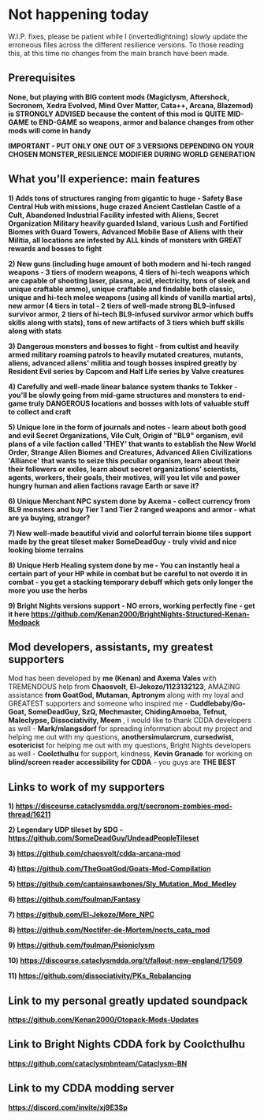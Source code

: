 # Not happening today
W.I.P. fixes, please be patient while I (invertedlightning) slowly update the erroneous files across the different resilience versions. To those reading this, at this time no changes from the main branch have been made.

## Prerequisites 
**None, but playing with BIG content mods (Magiclysm, Aftershock, Secronom, Xedra Evolved, Mind Over Matter, Cata++, Arcana, Blazemod) is STRONGLY ADVISED because the content of this mod is QUITE MID-GAME to END-GAME so weapons, armor and balance changes from other mods will come in handy**

**IMPORTANT - PUT ONLY ONE OUT OF 3 VERSIONS DEPENDING ON YOUR CHOSEN MONSTER_RESILIENCE MODIFIER DURING WORLD GENERATION**

## What you'll experience: main features

**1) Adds tons of structures ranging from gigantic to huge - Safety Base Central Hub with missions, huge crazed Ancient Castlelan Castle of a Cult, Abandoned Industrial Facility infested with Aliens, Secret Organization Military heavily guarded Island, various Lush and Fortified Biomes with Guard Towers, Advanced Mobile Base of Aliens with their Militia, all locations are infested by ALL kinds of monsters with GREAT rewards and bosses to fight**

**2) New guns (including huge amount of both modern and hi-tech ranged weapons - 3 tiers of modern weapons, 4 tiers of hi-tech weapons which are capable of shooting laser, plasma, acid, electricity, tons of sleek and unique craftable ammo), unique craftable and findable both classic, unique and hi-tech melee weapons (using all kinds of vanilla martial arts), new armor (4 tiers in total - 2 tiers of well-made strong BL9-infused survivor armor, 2 tiers of hi-tech BL9-infused survivor armor which buffs skills along with stats), tons of new artifacts of 3 tiers which buff skills along with stats**

**3) Dangerous monsters and bosses to fight - from cultist and heavily armed military roaming patrols to heavily mutated creatures, mutants, aliens, advanced aliens' militia and tough bosses inspired greatly by Resident Evil series by Capcom and Half Life series by Valve creatures**

**4) Carefully and well-made linear balance system thanks to Tekker - you'll be slowly going from mid-game structures and monsters to end-game truly DANGEROUS locations and bosses with lots of valuable stuff to collect and craft**

**5) Unique lore in the form of journals and notes - learn about both good and evil Secret Organizations, Vile Cult, Origin of "BL9" organism, evil plans of a vile faction called 'THEY' that wants to establish the New World Order, Strange Alien Biomes and Creatures, Advanced Alien Civilizations 'Alliance' that wants to seize this peculiar organism, learn about their their followers or exiles, learn about secret organizations' scientists, agents, workers, their goals, their motives, will you let vile and power hungry human and alien factions ravage Earth or save it?**

**6) Unique Merchant NPC system done by Axema - collect currency from BL9 monsters and buy Tier 1 and Tier 2 ranged weapons and armor - what are ya buying, stranger?**

**7) New well-made beautiful vivid and colorful terrain biome tiles support made by the great tileset maker SomeDeadGuy - truly vivid and nice looking biome terrains**

**8) Unique Herb Healing system done by me - You can instantly heal a certain part of your HP while in combat but be careful to not overdo it in combat - you get a stacking temporary debuff which gets only longer the more you use the herbs**

**9) Bright Nights versions support - NO errors, working perfectly fine - get it here https://github.com/Kenan2000/BrightNights-Structured-Kenan-Modpack**


## Mod developers, assistants, my greatest supporters

Mod has been developed by **me (Kenan) and Axema Vales** with TREMENDOUS help from **Chaosvolt**, **El-Jekozo/1123132123**, AMAZING assistance **from GoatGod, Mutaman, Aptronym** along with my loyal and GREATEST supporters and someone who inspired me - **Cuddlebaby/Go-Goat, SomeDeadGuy, SzQ, Mechmaster, ChidingAmoeba, Tefnut, Maleclypse, Dissociativity, Meem** , I would like to thank CDDA developers as well - **Mark/mlangsdorf** for spreading information about my project and helping me out with my questions, **anothersimularcrum, cursedwist, esotericist** for helping me out with my questions, Bright Nights developers as well - **Coolcthulhu** for support, kindness, **Kevin Granade** for working on **blind/screen reader accessibility for CDDA** - you guys are **THE BEST**

## Links to work of my supporters 

**1) https://discourse.cataclysmdda.org/t/secronom-zombies-mod-thread/16211**

**2) Legendary UDP tileset by SDG - https://github.com/SomeDeadGuy/UndeadPeopleTileset**

**3) https://github.com/chaosvolt/cdda-arcana-mod**

**4) https://github.com/TheGoatGod/Goats-Mod-Compilation**

**5) https://github.com/captainsawbones/Sly_Mutation_Mod_Medley**

**6) https://github.com/foulman/Fantasy**

**7) https://github.com/El-Jekozo/More_NPC**

**8) https://github.com/Noctifer-de-Mortem/nocts_cata_mod**

**9) https://github.com/foulman/Psioniclysm**

**10) https://discourse.cataclysmdda.org/t/fallout-new-england/17509**

**11) https://github.com/dissociativity/PKs_Rebalancing**

## Link to my personal greatly updated soundpack

**https://github.com/Kenan2000/Otopack-Mods-Updates**

## Link to Bright Nights CDDA fork by Coolcthulhu

**https://github.com/cataclysmbnteam/Cataclysm-BN**

## Link to my CDDA modding server

**https://discord.com/invite/xj9E3Sp**



